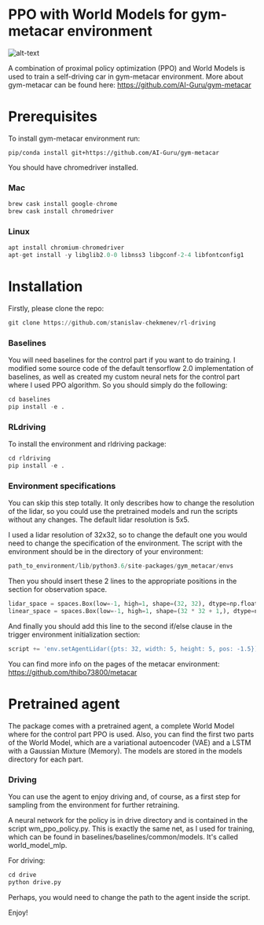 # PPO with World Models for gym-metacar environment

![alt-text](https://github.com/stanislav-chekmenev/rl-driving/blob/master/assets/wm_ppo_policy.gif)

A combination of proximal policy optimization (PPO) and World Models is used to train a self-driving car in gym-metacar environment. More about gym-metacar can be found here: https://github.com/AI-Guru/gym-metacar

# Prerequisites

To install gym-metacar environment run:

```pyhton
pip/conda install git+https://github.com/AI-Guru/gym-metacar
```

You should have chromedriver installed. 

### Mac

```python
brew cask install google-chrome
brew cask install chromedriver
```

### Linux

```python
apt install chromium-chromedriver
apt-get install -y libglib2.0-0 libnss3 libgconf-2-4 libfontconfig1
```

# Installation

Firstly, please clone the repo:

```python
git clone https://github.com/stanislav-chekmenev/rl-driving
```

### Baselines

You will need baselines for the control part if you want to do training. I modified some source code of the default tensorflow 2.0 implementation of baselines, as well as created my custom neural nets for the control part where I used PPO algorithm. So you should simply do the following:

```python
cd baselines
pip install -e .
```

### RLdriving

To install the environment and rldriving package:

```python
cd rldriving
pip install -e .
```

### Environment specifications

You can skip this step totally. It only describes how to change the resolution of the lidar, so you could use the pretrained models and run the scripts without any changes. The default lidar resolution is 5x5.

I used a lidar resolution of 32x32, so to change the default one you would need to change the specification of the environment. The script with the environment should be in the directory of your environment:

```python
path_to_environment/lib/python3.6/site-packages/gym_metacar/envs
```

Then you should insert these 2 lines to the appropriate positions in the section for observation space.

```python
lidar_space = spaces.Box(low=-1, high=1, shape=(32, 32), dtype=np.float32)
linear_space = spaces.Box(low=-1, high=1, shape=(32 * 32 + 1,), dtype=np.float32)
```

And finally you should add this line to the second if/else clause in the trigger environment initialization section:

```python
script += 'env.setAgentLidar({pts: 32, width: 5, height: 5, pos: -1.5});' + "\n"
```

You can find more info on the pages of the metacar environment: https://github.com/thibo73800/metacar

# Pretrained agent

The package comes with a pretrained agent, a complete World Model where for the control part PPO is used. Also, you can find the first two parts of the World Model, which are a variational autoencoder (VAE) and a LSTM with a Gaussian Mixture (Memory). The models are stored in the models directory for each part.

### Driving

You can use the agent to enjoy driving and, of course, as a first step for sampling from the environment for further retraining.

A neural network for the policy is in drive directory and is contained in the script wm_ppo_policy.py. This is exactly the same net, as I used for training, which can be found in baselines/baselines/common/models. It's called world_model_mlp.  

For driving:

```python 
cd drive
python drive.py
```

Perhaps, you would need to change the path to the agent inside the script. 

Enjoy!




